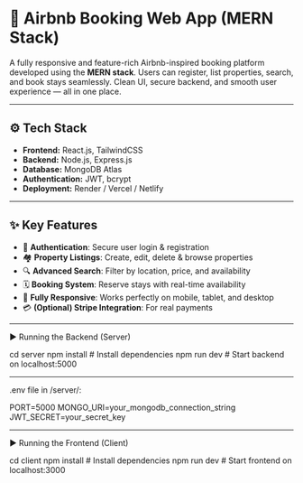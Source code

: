 # 🌟 Airbnb Booking Web App (MERN Stack)

A fully responsive and feature-rich Airbnb-inspired booking platform developed using the **MERN stack**. Users can register, list properties, search, and book stays seamlessly. Clean UI, secure backend, and smooth user experience — all in one place.

---

## ⚙️ Tech Stack

- **Frontend:** React.js, TailwindCSS
- **Backend:** Node.js, Express.js
- **Database:** MongoDB Atlas
- **Authentication:** JWT, bcrypt
- **Deployment:** Render / Vercel / Netlify

---

## ✨ Key Features

- 🔐 **Authentication**: Secure user login & registration
- 🏘️ **Property Listings**: Create, edit, delete & browse properties
- 🔍 **Advanced Search**: Filter by location, price, and availability
- 🗓️ **Booking System**: Reserve stays with real-time availability
- 📱 **Fully Responsive**: Works perfectly on mobile, tablet, and desktop
- 💳 **(Optional) Stripe Integration**: For real payments

---
▶️ Running the Backend (Server)

cd server
npm install        # Install dependencies
npm run dev          # Start backend on localhost:5000

---

.env file in /server/:

PORT=5000
MONGO_URI=your_mongodb_connection_string
JWT_SECRET=your_secret_key

---

▶️ Running the Frontend (Client)

cd client
npm install        # Install dependencies
npm run dev          # Start frontend on localhost:3000
